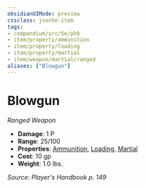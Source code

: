 ```yaml
---
obsidianUIMode: preview
cssclass: json5e-item
tags:
- compendium/src/5e/phb
- item/property/ammunition
- item/property/loading
- item/property/martial
- item/weapon/martial/ranged
aliases: ["Blowgun"]
---
```

# Blowgun
*Ranged Weapon*  

- **Damage**: 1 P
- **Range**: 25/100
- **Properties**: [Ammunition](compendium/rules/item-properties.md#Ammunition), [Loading](compendium/rules/item-properties.md#Loading), [Martial](compendium/rules/item-properties.md#Martial)
- **Cost**: 10 gp
- **Weight**: 1.0 lbs.

*Source: Player's Handbook p. 149*